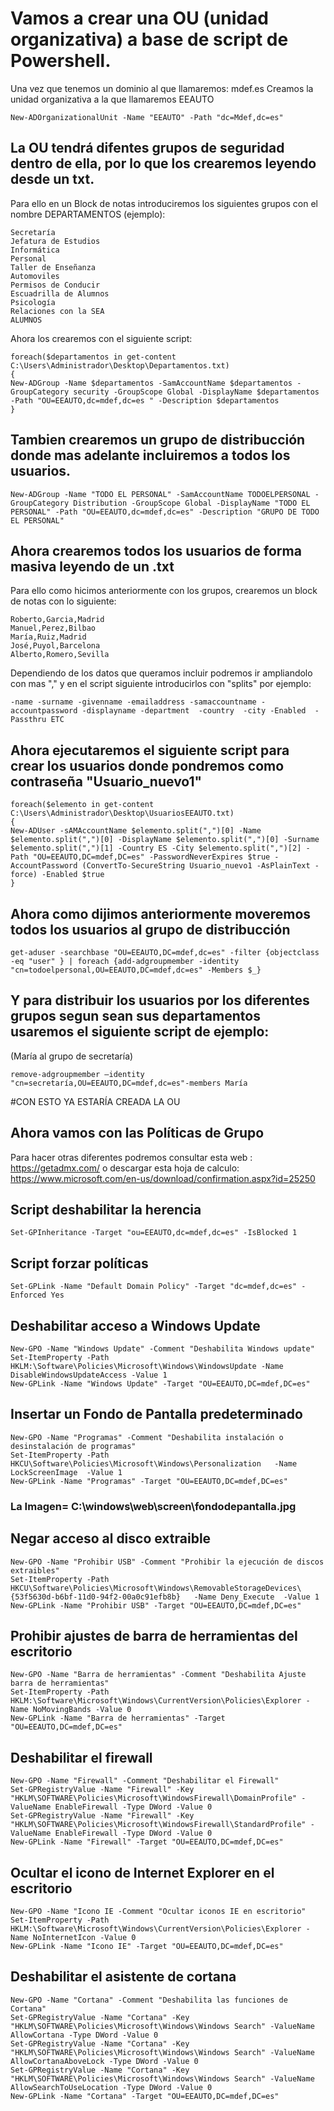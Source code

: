 # Vamos a crear una OU (unidad organizativa) a base de script de Powershell. #
Una vez que tenemos un dominio al que llamaremos: mdef.es
Creamos la unidad organizativa a la que llamaremos EEAUTO
```
New-ADOrganizationalUnit -Name "EEAUTO" -Path "dc=Mdef,dc=es"
```

## La OU tendrá difentes grupos de seguridad dentro de ella, por lo que los crearemos leyendo desde un txt.
Para ello en un Block de notas introduciremos los siguientes grupos con el nombre DEPARTAMENTOS (ejemplo):
```
Secretaría
Jefatura de Estudios
Informática
Personal
Taller de Enseñanza
Automoviles
Permisos de Conducir
Escuadrilla de Alumnos
Psicología
Relaciones con la SEA
ALUMNOS
```

Ahora los crearemos con el siguiente script:
```
foreach($departamentos in get-content C:\Users\Administrador\Desktop\Departamentos.txt)
{
New-ADGroup -Name $departamentos -SamAccountName $departamentos -GroupCategory security -GroupScope Global -DisplayName $departamentos -Path "OU=EEAUTO,dc=mdef,dc=es " -Description $departamentos
}
```
## Tambien crearemos un grupo de distribucción donde mas adelante incluiremos a todos los usuarios.
```
New-ADGroup -Name "TODO EL PERSONAL" -SamAccountName TODOELPERSONAL -GroupCategory Distribution -GroupScope Global -DisplayName "TODO EL PERSONAL" -Path "OU=EEAUTO,dc=mdef,dc=es" -Description "GRUPO DE TODO EL PERSONAL"
```
## Ahora crearemos todos los usuarios de forma masiva leyendo de un .txt
Para ello como hicimos anteriormente con los grupos, crearemos un block de notas con lo siguiente: 
```
Roberto,Garcia,Madrid
Manuel,Perez,Bilbao
María,Ruiz,Madrid
José,Puyol,Barcelona
Alberto,Romero,Sevilla
```
Dependiendo de los datos que queramos incluir podremos ir ampliandolo con mas "," y en el script siguiente introducirlos con "splits" por ejemplo:
```
-name -surname -givenname -emailaddress -samaccountname -accountpassword -displayname -department  -country  -city -Enabled  -Passthru ETC
```

## Ahora ejecutaremos el siguiente script para crear los usuarios donde pondremos como contraseña "Usuario_nuevo1"
```
foreach($elemento in get-content C:\Users\Administrador\Desktop\UsuariosEEAUTO.txt)
{
New-ADUser -sAMAccountName $elemento.split(",")[0] -Name $elemento.split(",")[0] -DisplayName $elemento.split(",")[0] -Surname $elemento.split(",")[1] -Country ES -City $elemento.split(",")[2] -Path "OU=EEAUTO,DC=mdef,DC=es" -PasswordNeverExpires $true -AccountPassword (ConvertTo-SecureString Usuario_nuevo1 -AsPlainText -force) -Enabled $true
}
```

## Ahora como dijimos anteriormente moveremos todos los usuarios al grupo de distribucción
```
get-aduser -searchbase "OU=EEAUTO,DC=mdef,dc=es" -filter {objectclass -eq "user" } | foreach {add-adgroupmember -identity "cn=todoelpersonal,OU=EEAUTO,DC=mdef,dc=es" -Members $_}
```

## Y para distribuir los usuarios por los diferentes grupos segun sean sus departamentos usaremos el siguiente script de ejemplo:
(María al grupo de secretaría)
```
remove-adgroupmember –identity "cn=secretaría,OU=EEAUTO,DC=mdef,dc=es"-members María
```

#CON ESTO YA ESTARÍA CREADA LA OU
## Ahora vamos con las Políticas de Grupo

Para hacer otras diferentes podremos consultar esta web : https://getadmx.com/
o descargar esta hoja de calculo: https://www.microsoft.com/en-us/download/confirmation.aspx?id=25250

## Script deshabilitar la herencia
```
Set-GPInheritance -Target "ou=EEAUTO,dc=mdef,dc=es" -IsBlocked 1
```
## Script forzar políticas
```
Set-GPLink -Name "Default Domain Policy" -Target "dc=mdef,dc=es" -Enforced Yes
```

## Deshabilitar acceso a Windows Update
```
New-GPO -Name "Windows Update" -Comment "Deshabilita Windows update"
Set-ItemProperty -Path HKLM:\Software\Policies\Microsoft\Windows\WindowsUpdate -Name DisableWindowsUpdateAccess -Value 1
New-GPLink -Name "Windows Update" -Target "OU=EEAUTO,DC=mdef,DC=es"
```
## Insertar un Fondo de Pantalla predeterminado
```
New-GPO -Name "Programas" -Comment "Deshabilita instalación o desinstalación de programas"
Set-ItemProperty -Path HKCU\Software\Policies\Microsoft\Windows\Personalization   -Name LockScreenImage  -Value 1
New-GPLink -Name "Programas" -Target "OU=EEAUTO,DC=mdef,DC=es"
```
### La Imagen= C:\windows\web\screen\fondodepantalla.jpg

## Negar acceso al disco extraible 
```
New-GPO -Name "Prohibir USB" -Comment "Prohibir la ejecución de discos extraibles"
Set-ItemProperty -Path HKCU\Software\Policies\Microsoft\Windows\RemovableStorageDevices\{53f5630d-b6bf-11d0-94f2-00a0c91efb8b}   -Name Deny_Execute  -Value 1
New-GPLink -Name "Prohibir USB" -Target "OU=EEAUTO,DC=mdef,DC=es"
```

## Prohibir ajustes de barra de herramientas del escritorio
```
New-GPO -Name "Barra de herramientas" -Comment "Deshabilita Ajuste barra de herramientas"
Set-ItemProperty -Path HKLM:\Software\Microsoft\Windows\CurrentVersion\Policies\Explorer -Name NoMovingBands -Value 0
New-GPLink -Name "Barra de herramientas" -Target "OU=EEAUTO,DC=mdef,DC=es"
```
## Deshabilitar el firewall
``` 
New-GPO -Name "Firewall" -Comment "Deshabilitar el Firewall"
Set-GPRegistryValue -Name "Firewall" -Key "HKLM\SOFTWARE\Policies\Microsoft\WindowsFirewall\DomainProfile" -ValueName EnableFirewall -Type DWord -Value 0
Set-GPRegistryValue -Name "Firewall" -Key "HKLM\SOFTWARE\Policies\Microsoft\WindowsFirewall\StandardProfile" -ValueName EnableFirewall -Type DWord -Value 0
New-GPLink -Name "Firewall" -Target "OU=EEAUTO,DC=mdef,DC=es"
```

## Ocultar el icono de Internet Explorer en el escritorio
```
New-GPO -Name "Icono IE -Comment "Ocultar iconos IE en escritorio"
Set-ItemProperty -Path HKLM:\Software\Microsoft\Windows\CurrentVersion\Policies\Explorer -Name NoInternetIcon -Value 0
New-GPLink -Name "Icono IE" -Target "OU=EEAUTO,DC=mdef,DC=es"
```

## Deshabilitar el asistente de cortana
```
New-GPO -Name "Cortana" -Comment "Deshabilita las funciones de Cortana"
Set-GPRegistryValue -Name "Cortana" -Key "HKLM\SOFTWARE\Policies\Microsoft\Windows\Windows Search" -ValueName AllowCortana -Type DWord -Value 0
Set-GPRegistryValue -Name "Cortana" -Key "HKLM\SOFTWARE\Policies\Microsoft\Windows\Windows Search" -ValueName AllowCortanaAboveLock -Type DWord -Value 0
Set-GPRegistryValue -Name "Cortana" -Key "HKLM\SOFTWARE\Policies\Microsoft\Windows\Windows Search" -ValueName AllowSearchToUseLocation -Type DWord -Value 0
New-GPLink -Name "Cortana" -Target "OU=EEAUTO,DC=mdef,DC=es"
```
